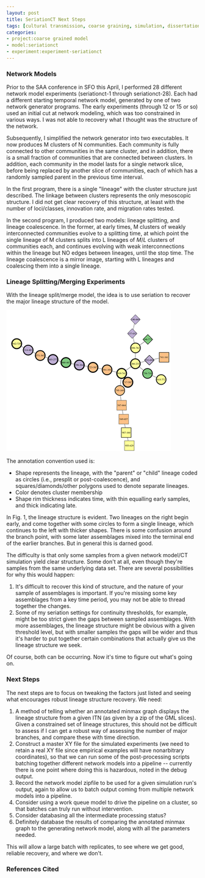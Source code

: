 ```yaml
---
layout: post
title: SeriationCT Next Steps
tags: [cultural transmission, coarse graining, simulation, dissertation, seriation]
categories: 
- project:coarse grained model
- model:seriationct
- experiment:experiment-seriationct
---
```


### Network Models ###

Prior to the SAA conference in SFO this April, I performed 28 different network model experiments (seriationct-1 through seriationct-28).  Each had a different starting temporal network model, generated by one of two network generator programs.  The early experiments (through 12 or 15 or so) used an initial cut at network modeling, which was too constrained in various ways.  I was not able to recovery what I thought was the structure of the network.  

Subsequently, I simplified the network generator into two executables.  It now produces M clusters of N communities.  Each community is fully connected to other communities in the same cluster, and in addition, there is a small fraction of communities that are connected between clusters.  In addition, each community in the model lasts for a single network slice, before being replaced by another slice of communities, each of which has a randomly sampled parent in the previous time interval.  

In the first program, there is a single "lineage" with the cluster structure just described.  The linkage between clusters represents the only mesoscopic structure.  I did not get clear recovery of this structure, at least with the number of loci/classes, innovation rate, and migration rates tested.  

In the second program, I produced two models:  lineage splitting, and lineage coalescence.  In the former, at early times, M clusters of weakly interconnected communities evolve to a splitting time, at which point the single lineage of M clusters splits into L lineages of $M/L$ clusters of communities each, and continues evolving with weak interconnections within the lineage but NO edges between lineages, until the stop time.  The lineage coalescence is a mirror image, starting with L lineages and coalescing them into a single lineage.  

### Lineage Splitting/Merging Experiments ###

With the lineage split/merge model, the idea is to use seriation to recover the major lineage structure of the model.  

![Figure 1:  Example of lineage coalescence](/images/seriationct-27-merge.png)

The annotation convention used is:

* Shape represents the lineage, with the "parent" or "child" lineage coded as circles (i.e., presplit or post-coalescence), and squares/diamonds/other polygons used to denote separate lineages.  
* Color denotes cluster membership
* Shape rim thickness indicates time, with thin equalling early samples, and thick indicating late.  

In Fig. 1, the lineage structure is evident.  Two lineages on the right begin early, and come together with some circles to form a single lineage, which continues to the left with thicker shapes.  There is some confusion around the branch point, with some later assemblages mixed into the terminal end of the earlier branches.  But in general this is darned good.

The difficulty is that only some samples from a given network model/CT simulation yield clear structure.  Some don't at all, even though they're samples from the same underlying data set.  There are several possibilities for why this would happen:

1.  It's difficult to recover this kind of structure, and the nature of your sample of assemblages is important.  If you're missing some key assemblages from a key time period, you may not be able to thread together the changes.  
1.  Some of my seriation settings for continuity thresholds, for example, might be too strict given the gaps between sampled assemblages.  With more assemblages, the lineage structure might be obvious with a given threshold level, but with smaller samples the gaps will be wider and thus it's harder to put together certain combinations that actually give us the lineage structure we seek.  

Of course, both can be occurring.  Now it's time to figure out what's going on.

### Next Steps ###

The next steps are to focus on tweaking the factors just listed and seeing what encourages robust lineage structure recovery.  We need:

1.  A method of telling whether an annotated minmax graph displays the lineage structure from a given ITN (as given by a zip of the GML slices).  Given a constrained set of lineage structures, this should not be difficult to assess if I can get a robust way of assessing the number of major branches, and compare these with time direction.  
1.  Construct a master XY file for the simulated experiments (we need to retain a real XY file since empirical examples will have nonarbitrary coordinates), so that we can run some of the post-processing scripts batching together different network models into a pipeline -- currently there is one point where doing this is hazardous, noted in the debug output. 
1.  Record the network model zipfile to be used for a given simulation run's output, again to allow us to batch output coming from multiple network models into a pipeline.  
1.  Consider using a work queue model to drive the pipeline on a cluster, so that batches can truly run without intervention.  
1.  Consider databasing all the intermediate processing status?  
1.  Definitely database the results of comparing the annotated minmax graph to the generating network model, along with all the parameters needed.  

This will allow a large batch with replicates, to see where we get good, reliable recovery, and where we don't.  




### References Cited ###

